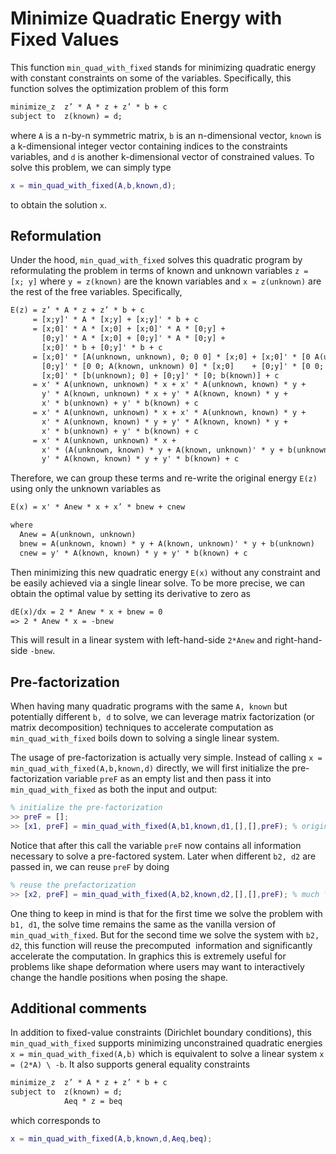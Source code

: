 # Minimize Quadratic Energy with Fixed Values

This function `min_quad_with_fixed` stands for minimizing quadratic energy with constant constraints on some of the variables. Specifically, this function solves the optimization problem of this form
```svg
minimize_z  z’ * A * z + z’ * b + c
subject to  z(known) = d;
```
where `A` is a n-by-n symmetric matrix, `b` is an n-dimensional vector, `known` is a k-dimensional integer vector containing indices to the constraints variables, and `d` is another k-dimensional vector of constrained values. To solve this problem, we can simply type
```MATLAB
x = min_quad_with_fixed(A,b,known,d);
```
to obtain the solution `x`. 

## Reformulation

Under the hood, `min_quad_with_fixed` solves this quadratic program by reformulating the problem in terms of known and unknown variables `z = [x; y]` where `y = z(known)` are the known variables and `x = z(unknown)` are the rest of the free variables. Specifically,
```svg
E(z) = z’ * A * z + z’ * b + c
     = [x;y]' * A * [x;y] + [x;y]' * b + c
     = [x;0]' * A * [x;0] + [x;0]' * A * [0;y] + 
       [0;y]' * A * [x;0] + [0;y]' * A * [0;y] + 
       [x;0]' * b + [0;y]' * b + c
     = [x;0]' * [A(unknown, unknown), 0; 0 0] * [x;0] + [x;0]' * [0 A(unknown, known); 0 0]  * [0;y] + 
       [0;y]' * [0 0; A(known, unknown) 0] * [x;0]    + [0;y]' * [0 0; 0 A(known, known)] * [0;y]    + 
       [x;0]' * [b(unknown); 0] + [0;y]' * [0; b(known)] + c
     = x' * A(unknown, unknown) * x + x' * A(unknown, known) * y + 
       y' * A(known, unknown) * x + y' * A(known, known) * y + 
       x' * b(unknown) + y' * b(known) + c
     = x' * A(unknown, unknown) * x + x' * A(unknown, known) * y + 
       x' * A(unknown, known) * y + y' * A(known, known) * y + 
       x' * b(unknown) + y' * b(known) + c
     = x' * A(unknown, unknown) * x +
       x' * (A(unknown, known) * y + A(known, unknown)' * y + b(unknown)) +
       y' * A(known, known) * y + y' * b(known) + c
```
Therefore, we can group these terms and re-write the original energy `E(z)` using only the unknown variables as
```svg
E(x) = x' * Anew * x + x’ * bnew + cnew

where
  Anew = A(unknown, unknown)
  bnew = A(unknown, known) * y + A(known, unknown)' * y + b(unknown)
  cnew = y' * A(known, known) * y + y' * b(known) + c
```
Then minimizing this new quadratic energy `E(x)` without any constraint and be easily achieved via a single linear solve. To be more precise, we can obtain the optimal value by setting its derivative to zero as
```svg
dE(x)/dx = 2 * Anew * x + bnew = 0 
=> 2 * Anew * x = -bnew
```
This will result in a linear system with left-hand-side `2*Anew` and right-hand-side `-bnew`.

## Pre-factorization
When having many quadratic programs with the same `A, known` but potentially different `b, d` to solve, we can leverage matrix factorization (or matrix decomposition) techniques to accelerate computation as `min_quad_with_fixed` boils down to solving a single linear system.

The usage of pre-factorization is actually very simple. Instead of calling `x = min_quad_with_fixed(A,b,known,d)` directly, we will first initialize the pre-factorization variable `preF` as an empty list and then pass it into `min_quad_with_fixed` as both the input and output:
```MATLAB
% initialize the pre-factorization
>> preF = [];
>> [x1, preF] = min_quad_with_fixed(A,b1,known,d1,[],[],preF); % original speed
```
Notice that after this call the variable `preF` now contains all information necessary to solve a pre-factored system. Later when different `b2, d2` are passed in, we can reuse `preF` by doing

```MATLAB
% reuse the prefactorization 
>> [x2, preF] = min_quad_with_fixed(A,b2,known,d2,[],[],preF); % much faster
```

One thing to keep in mind is that for the first time we solve the problem with `b1, d1`, the solve time remains the same as the vanilla version of `min_quad_with_fixed`. But for the second time we solve the system with `b2, d2`, this function will reuse the precomputed  information and significantly accelerate the computation. In graphics this is extremely useful for problems like shape deformation where users may want to interactively change the handle positions when posing the shape.

## Additional comments
In addition to fixed-value constraints (Dirichlet boundary conditions), this `min_quad_with_fixed` supports minimizing unconstrained quadratic energies `x = min_quad_with_fixed(A,b)` which is equivalent to solve a linear system `x = (2*A) \ -b`. It also supports general equality constraints 
```svg
minimize_z  z’ * A * z + z’ * b + c
subject to  z(known) = d;
            Aeq * z = beq
```
which corresponds to 
```MATLAB
x = min_quad_with_fixed(A,b,known,d,Aeq,beq);
```
